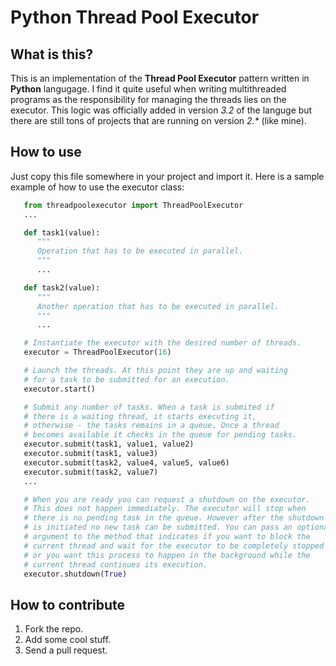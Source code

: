 # Python Thread Pool Executor
## What is this?
This is an implementation of the **Thread Pool Executor** pattern written in **Python** langugage. I find it quite useful when writing multithreaded programs as the responsibility for managing the threads lies on the executor. This logic was officially added in version *3.2* of the languge but there are still tons of projects that are running on version *2.\** (like mine).

## How to use
Just copy this file somewhere in your project and import it. Here is a sample example of how to use the executor class:
```python
   from threadpoolexecutor import ThreadPoolExecutor
   ...

   def task1(value):
      """
      Operation that has to be executed in parallel.
      """
      ...

   def task2(value):
      """
      Another operation that has to be executed in parallel.
      """
      ...

   # Instantiate the executor with the desired number of threads.
   executor = ThreadPoolExecutor(16)

   # Launch the threads. At this point they are up and waiting
   # for a task to be submitted for an execution.
   executor.start()

   # Submit any number of tasks. When a task is submited if
   # there is a waiting thread, it starts executing it,
   # otherwise - the tasks remains in a queue. Once a thread
   # becomes available it checks in the queue for pending tasks.
   executor.submit(task1, value1, value2)
   executor.submit(task1, value3)
   executor.submit(task2, value4, value5, value6)
   executor.submit(task2, value7)
   ...

   # When you are ready you can request a shutdown on the executor.
   # This does not happen immediately. The executor will stop when
   # there is no pending task in the queue. However after the shutdown
   # is initiated no new task can be submitted. You can pass an optional
   # argument to the method that indicates if you want to block the
   # current thread and wait for the executor to be completely stopped
   # or you want this process to happen in the background while the
   # current thread continues its execution.
   executor.shutdown(True)
```

## How to contribute
1. Fork the repo.
1. Add some cool stuff.
1. Send a pull request.
